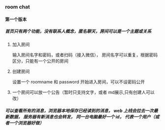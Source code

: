 

### room chat

#### 第一个版本

##### 首页只有两个功能，没有联系人概念，匿名聊天，房间可以是一个主题或关系

1. 加入房间

    输入房间名字和密码，或者扫码（接入微信）， 房间名字可以重复，根据密码区分，只能有一个公开的房间

2. 创建房间

    设置一个 roomname 和 password 开始进入房间，可以不设密码公开

3. 一个房间可以放一个公告（暂时只支持文字，或者 md展示,只有创建人可以改）

##### 可以查看所有的消息，浏览器本地保存已经读到的消息， web 上线会拉去一次最新数据， 服务器有新消息也会转发， 同一台电脑最好一个 id， 代表一个用户（或者一个浏览器好做）